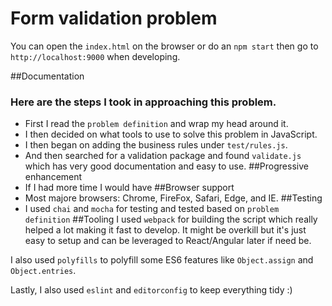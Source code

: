# Form validation problem
You can open the `index.html` on the browser or do an `npm start` then go to `http://localhost:9000` when developing.

##Documentation
### Here are the steps I took in approaching this problem.
- First I read the `problem definition` and wrap my head around it.
- I then decided on what tools to use to solve this problem in JavaScript.
- I then began on adding the business rules under `test/rules.js`.
- And then searched for a validation package and found `validate.js` which has very good documentation and easy to use.
##Progressive enhancement
- If I had more time I would have 
##Browser support
- Most majore browsers: Chrome, FireFox, Safari, Edge, and IE.
##Testing
- I used `chai` and `mocha` for testing and tested based on `problem definition`
##Tooling
I used `webpack` for building the script which really helped a lot making it fast to develop. It might be overkill but it's just easy to setup and can be leveraged to React/Angular later if need be.

I also used `polyfills` to polyfill some ES6 features like `Object.assign` and `Object.entries`.

Lastly, I also used `eslint` and `editorconfig` to keep everything tidy :)
